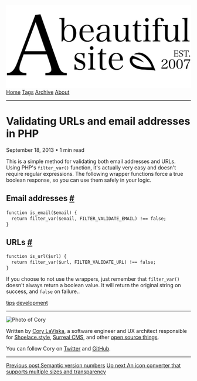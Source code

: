 <a href="../../index.html" class="header-link"><img src="../../images/logos/wordmark.svg" alt="A Beautiful Site" class="wordmark" /></a> <a href="../../index.html" class="nav-item">Home</a> <a href="../../tags/index.html" class="nav-item">Tags</a> <a href="../index.html" class="nav-item">Archive</a> <a href="../../about/index.html" class="nav-item">About</a>

------------------------------------------------------------------------

Validating URLs and email addresses in PHP
==========================================

September 18, 2013 • 1 min read

This is a simple method for validating both email addresses and URLs. Using PHP's `filter_var()` function, it's actually very easy and doesn't require regular expressions. The following wrapper functions force a true boolean response, so you can use them safely in your logic.

Email addresses <a href="#email-addresses" class="direct-link">#</a>
--------------------------------------------------------------------

    function is_email($email) {
      return filter_var($email, FILTER_VALIDATE_EMAIL) !== false;
    }

URLs <a href="#urls" class="direct-link">#</a>
----------------------------------------------

    function is_url($url) {
      return filter_var($url, FILTER_VALIDATE_URL) !== false;
    }

If you choose to not use the wrappers, just remember that `filter_var()` doesn't always return a boolean value. It will return the original string on success, and `false` on failure..

<a href="../../tags/tips/index.html" class="post-tag">tips</a> <a href="../../tags/development/index.html" class="post-tag">development</a>

------------------------------------------------------------------------

<img src="http://0.gravatar.com/avatar/bf1b3b95fd5b096a3592247c29667b33?s=512" alt="Photo of Cory" class="avatar avatar-small" />

Written by [Cory LaViska](../../index-4.html), a software engineer and UX architect responsible for [Shoelace.style](https://shoelace.style/), [Surreal CMS](https://www.surrealcms.com/), and other [open source things](https://github.com/claviska).

You can follow Cory on [Twitter](https://twitter.com/bgooonz) and [GitHub](https://github.com/claviska).

------------------------------------------------------------------------

<a href="../semantic-version-numbers/index.html" class="post-nav-previous"><span class="small">Previous post</span> Semantic version numbers</a> <a href="../an-icon-converter-that-supports-multiple-sizes-and-transparency/index.html" class="post-nav-next"><span class="small">Up next</span> An icon converter that supports multiple sizes and transparency</a>
